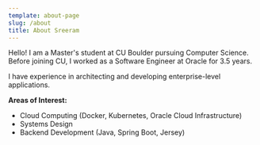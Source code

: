 ```yaml
---
template: about-page
slug: /about
title: About Sreeram
---
```


Hello! I am a Master's student at CU Boulder pursuing Computer Science. Before joining CU, I worked as a Software Engineer at Oracle for 3.5 years. 

I have experience in architecting and developing enterprise-level applications.

**Areas of Interest:**
* Cloud Computing (Docker, Kubernetes, Oracle Cloud Infrastructure)
* Systems Design
* Backend Development (Java, Spring Boot, Jersey)